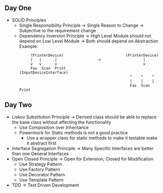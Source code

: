 ## Day One
- SOLID Principles
   - Single Responsibility Principle -> Single Reason to Change -> Subjective to the requirement change
   - Dependency Inversion Principle -> High Level Module should not depend on Low Level Module -> Both should depend on Abstraction
            Example: 
     ```
          (PrinterDevice)                            (PrinterDevice)
          |   |      |                  ->                   |
          v   v      v                                       v
          Fax  Scan  Print                       (InputDeviceInterface)
                                                       ^    ^    ^
                                                       |    |    |
                                                       Fax  Scan  Print
     ```

## Day Two
- Liskov Substitution Principle -> Derived class should be able to replace the base class without affecting the functionality 
    - Use Composition over Inheritance 
    - Powermock for Static methods is not a good practice
        - Use a wrapper class for static methods to make it testable make it abstract first
- Interface Segregation Principle -> Many Specific Interfaces are better than one General Interfaces
- Open Closed Principle -> Open for Extension, Closed for Modification
    - Use Strategy Pattern
    - Use Factory Pattern
    - Use Decorator Pattern
    - Use Template Pattern
- TDD -> Test Driven Development
